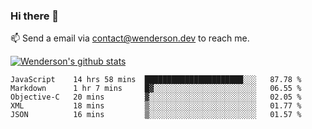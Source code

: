 ### Hi there 👋

<!--
**Wenderson-P/wenderson-p** is a ✨ _special_ ✨ repository because its `README.md` (this file) appears on your GitHub profile.

Here are some ideas to get you started:

- 🔭 I’m currently working on ...
- 🌱 I’m currently learning ...
- 👯 I’m looking to collaborate on ...
- 🤔 I’m looking for help with ...
- 💬 Ask me about ...
- 📫 How to reach me: ...
- 😄 Pronouns: ...
- ⚡ Fun fact: ...
-->

📫  Send a email via contact@wenderson.dev to reach me.

[![Wenderson's github stats](https://github-readme-stats.vercel.app/api?username=wenderson-p&show_icons=true&theme=tokyonight&hide=issues)](https://github.com/wenderson-p/github-readme-stats)

<!--START_SECTION:waka-->
```text
JavaScript    14 hrs 58 mins  ██████████████████████░░░   87.78 % 
Markdown      1 hr 7 mins     █▓░░░░░░░░░░░░░░░░░░░░░░░   06.55 % 
Objective-C   20 mins         ▓░░░░░░░░░░░░░░░░░░░░░░░░   02.05 % 
XML           18 mins         ▒░░░░░░░░░░░░░░░░░░░░░░░░   01.77 % 
JSON          16 mins         ▒░░░░░░░░░░░░░░░░░░░░░░░░   01.57 % 
```
<!--END_SECTION:waka-->
